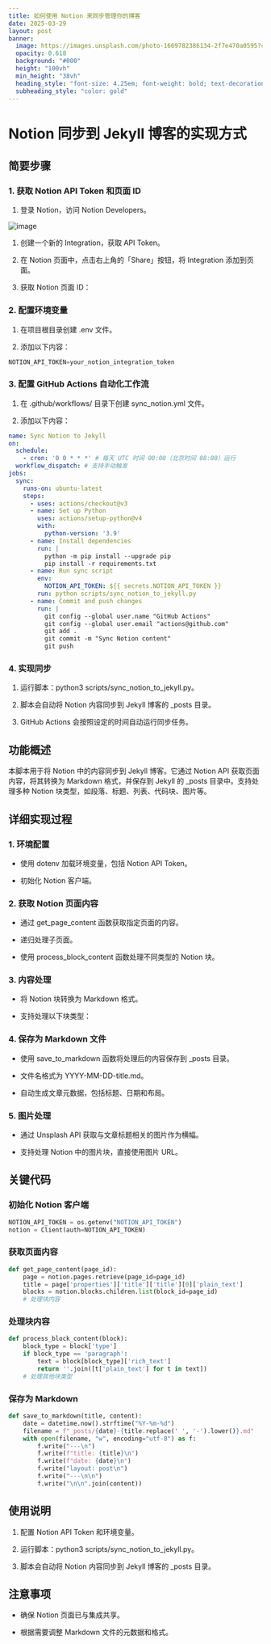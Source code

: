 ```yaml
---
title: 如何使用 Notion 来同步管理你的博客
date: 2025-03-29
layout: post
banner:
  image: https://images.unsplash.com/photo-1669782386134-2f7e470a0595?crop=entropy&cs=tinysrgb&fit=max&fm=jpg&ixid=M3w2OTIwMzJ8MHwxfHJhbmRvbXx8fHx8fHx8fDE3NDMyMTcwMjF8&ixlib=rb-4.0.3&q=80&w=1080
  opacity: 0.618
  background: "#000"
  height: "100vh"
  min_height: "38vh"
  heading_style: "font-size: 4.25em; font-weight: bold; text-decoration: underline"
  subheading_style: "color: gold"
---
```


# Notion 同步到 Jekyll 博客的实现方式

## 简要步骤

### 1. 获取 Notion API Token 和页面 ID

1. 登录 Notion，访问 Notion Developers。

![image](https://prod-files-secure.s3.us-west-2.amazonaws.com/a7a0cc5a-89b9-4cda-8686-1fba0ca52f40/d19c1afe-dea5-4312-9333-786b0ba83054/image.png?X-Amz-Algorithm=AWS4-HMAC-SHA256&X-Amz-Content-Sha256=UNSIGNED-PAYLOAD&X-Amz-Credential=ASIAZI2LB466WXO7PA5B%2F20250329%2Fus-west-2%2Fs3%2Faws4_request&X-Amz-Date=20250329T025700Z&X-Amz-Expires=3600&X-Amz-Security-Token=IQoJb3JpZ2luX2VjEAAaCXVzLXdlc3QtMiJHMEUCIQD8FS9H%2FISGYIPomqD0L4ScIz55uGNRmTqJWabt05fckwIgFe1F%2FIWmayfC7Pf%2BBAsEUGy4lq2SNtX2glganL2B1kYq%2FwMIaBAAGgw2Mzc0MjMxODM4MDUiDLZx8%2B00OGQhqApKTyrcA4TAbharx35wE6GHCKqM20vmtwgK%2Fd%2Bb9YIHh0dVej7enTSUVKFg6wihbYJDWF2WWCpMwCaIi5azC3eRRMcpzrToxOK%2FngTaDWaOncLbtJ%2B0LDbDDeNaN41AuREsIiCcrJuJ78lFrvRxN86agllTBCHBRK1JBrI0Uxv%2BJPoeSmpqstLODZe1AWExeutaxYAH36Oem4sgkqW3qYFsSOFFfg3cAMyIkZx5Q2YwQQ045h8ARpUcB4H3%2BfejeHdAYO1a4M950b0g9CdvPDubseSJAMtwWB1FCVuTrasYaGJnVajid8wSS6kkvYZZH8%2B8gDF0NEVr1vm3GMTKaZLk2ixdBbWJ9wJWh1KRpzAQzDS2tpETFm5XAe7J%2FxQq5tSkJbM3usizj%2ByTXlDJhhBAzUcSUkxGSitvU0dpAj5ZFySVh8tG3UWIAvaFXMgZ1HFT89r1Os7vuxe5OlEghX5Vfs3vwkHtN2izQQGlmUXhZCYCW5QmDDbtaP%2BTTtCzbBgHsbEYUuNPiNavJs5JM2yUcT1P%2Bw7eEkU136C1nmEjQnnqR1kOxgq18%2B%2F4ChvBxrabNcdOwbXWPDkDm6inp5Iu4f6WINeLpeAkT9G819wJ4RfZd%2FAMQoWIpTphFxncmAM3MPLenL8GOqUBdnMZJKojJwNq807xT9H4zHGeWVHeSjhnYXlX92O5RRPT81tfgl2sN4e8ZkEa7KrQ0VUHj6V%2F5bx%2FgtQhd%2FyCCF%2BRMWUPTHRWbrxtEQiu3DvloZRKJU4bNjLtWyHPSLS1t%2F7zpJdN0cXp9sNJutXouI7k4mJ2a4IIGyX5L%2FVW60FwN9me0p5pHb9HHMlmgmvNc2WTT8w8d3wP7RFRjdntw0K8TtVZ&X-Amz-Signature=c5f2654419c22872bf8b8ed6899fe1414e161705135657b43d0f0238ce7e6a86&X-Amz-SignedHeaders=host&x-id=GetObject)

1. 创建一个新的 Integration，获取 API Token。

1. 在 Notion 页面中，点击右上角的「Share」按钮，将 Integration 添加到页面。

1. 获取 Notion 页面 ID：


### 2. 配置环境变量

1. 在项目根目录创建 .env 文件。

1. 添加以下内容：

```javascript
NOTION_API_TOKEN=your_notion_integration_token
```

### 3. 配置 GitHub Actions 自动化工作流

1. 在 .github/workflows/ 目录下创建 sync_notion.yml 文件。

1. 添加以下内容：

```yaml
name: Sync Notion to Jekyll
on:
  schedule:
    - cron: '0 0 * * *' # 每天 UTC 时间 00:00（北京时间 08:00）运行
  workflow_dispatch: # 支持手动触发
jobs:
  sync:
    runs-on: ubuntu-latest
    steps:
      - uses: actions/checkout@v3
      - name: Set up Python
        uses: actions/setup-python@v4
        with:
          python-version: '3.9'
      - name: Install dependencies
        run: |
          python -m pip install --upgrade pip
          pip install -r requirements.txt
      - name: Run sync script
        env:
          NOTION_API_TOKEN: ${{ secrets.NOTION_API_TOKEN }}
        run: python scripts/sync_notion_to_jekyll.py
      - name: Commit and push changes
        run: |
          git config --global user.name "GitHub Actions"
          git config --global user.email "actions@github.com"
          git add .
          git commit -m "Sync Notion content"
          git push
```

### 4. 实现同步

1. 运行脚本：python3 scripts/sync_notion_to_jekyll.py。

1. 脚本会自动将 Notion 内容同步到 Jekyll 博客的 _posts 目录。

1. GitHub Actions 会按照设定的时间自动运行同步任务。

## 功能概述

本脚本用于将 Notion 中的内容同步到 Jekyll 博客。它通过 Notion API 获取页面内容，将其转换为 Markdown 格式，并保存到 Jekyll 的 _posts 目录中。支持处理多种 Notion 块类型，如段落、标题、列表、代码块、图片等。

## 详细实现过程

### 1. 环境配置

- 使用 dotenv 加载环境变量，包括 Notion API Token。

- 初始化 Notion 客户端。

### 2. 获取 Notion 页面内容

- 通过 get_page_content 函数获取指定页面的内容。

- 递归处理子页面。

- 使用 process_block_content 函数处理不同类型的 Notion 块。

### 3. 内容处理

- 将 Notion 块转换为 Markdown 格式。

- 支持处理以下块类型：


### 4. 保存为 Markdown 文件

- 使用 save_to_markdown 函数将处理后的内容保存到 _posts 目录。

- 文件名格式为 YYYY-MM-DD-title.md。

- 自动生成文章元数据，包括标题、日期和布局。

### 5. 图片处理

- 通过 Unsplash API 获取与文章标题相关的图片作为横幅。

- 支持处理 Notion 中的图片块，直接使用图片 URL。

## 关键代码

### 初始化 Notion 客户端

```python
NOTION_API_TOKEN = os.getenv("NOTION_API_TOKEN")
notion = Client(auth=NOTION_API_TOKEN)
```

### 获取页面内容

```python
def get_page_content(page_id):
    page = notion.pages.retrieve(page_id=page_id)
    title = page['properties']['title']['title'][0]['plain_text']
    blocks = notion.blocks.children.list(block_id=page_id)
    # 处理块内容
```

### 处理块内容

```python
def process_block_content(block):
    block_type = block['type']
    if block_type == 'paragraph':
        text = block[block_type]['rich_text']
        return ''.join([t['plain_text'] for t in text])
    # 处理其他块类型
```

### 保存为 Markdown

```python
def save_to_markdown(title, content):
    date = datetime.now().strftime("%Y-%m-%d")
    filename = f"_posts/{date}-{title.replace(' ', '-').lower()}.md"
    with open(filename, "w", encoding="utf-8") as f:
        f.write("---\n")
        f.write(f"title: {title}\n")
        f.write(f"date: {date}\n")
        f.write("layout: post\n")
        f.write("---\n\n")
        f.write("\n\n".join(content))
```

## 使用说明

1. 配置 Notion API Token 和环境变量。

1. 运行脚本：python3 scripts/sync_notion_to_jekyll.py。

1. 脚本会自动将 Notion 内容同步到 Jekyll 博客的 _posts 目录。

## 注意事项

- 确保 Notion 页面已与集成共享。

- 根据需要调整 Markdown 文件的元数据和格式。